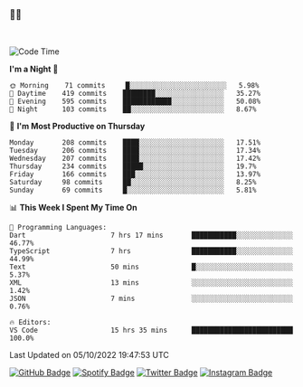 ### 🤙🍺

<!-- <a href="https://github-readme-stats.vercel.app/api?username=hzak2xx&count_private=true&show_icons=true&theme=dracula">
  <img align="center" src="https://github-readme-stats.vercel.app/api?username=hzak2xx&count_private=true&show_icons=true&theme=dracula" />
</a>
</br> -->
</br>

<!--START_SECTION:waka-->
![Code Time](http://img.shields.io/badge/Code%20Time-1%2C908%20hrs%2049%20mins-blue)

**I'm a Night 🦉** 

```text
🌞 Morning    71 commits     █░░░░░░░░░░░░░░░░░░░░░░░░   5.98% 
🌆 Daytime    419 commits    ████████░░░░░░░░░░░░░░░░░   35.27% 
🌃 Evening    595 commits    ████████████░░░░░░░░░░░░░   50.08% 
🌙 Night      103 commits    ██░░░░░░░░░░░░░░░░░░░░░░░   8.67%

```
📅 **I'm Most Productive on Thursday** 

```text
Monday       208 commits    ████░░░░░░░░░░░░░░░░░░░░░   17.51% 
Tuesday      206 commits    ████░░░░░░░░░░░░░░░░░░░░░   17.34% 
Wednesday    207 commits    ████░░░░░░░░░░░░░░░░░░░░░   17.42% 
Thursday     234 commits    █████░░░░░░░░░░░░░░░░░░░░   19.7% 
Friday       166 commits    ███░░░░░░░░░░░░░░░░░░░░░░   13.97% 
Saturday     98 commits     ██░░░░░░░░░░░░░░░░░░░░░░░   8.25% 
Sunday       69 commits     █░░░░░░░░░░░░░░░░░░░░░░░░   5.81%

```


📊 **This Week I Spent My Time On** 

```text
💬 Programming Languages: 
Dart                     7 hrs 17 mins       ███████████░░░░░░░░░░░░░░   46.77% 
TypeScript               7 hrs               ███████████░░░░░░░░░░░░░░   44.99% 
Text                     50 mins             █░░░░░░░░░░░░░░░░░░░░░░░░   5.37% 
XML                      13 mins             ░░░░░░░░░░░░░░░░░░░░░░░░░   1.42% 
JSON                     7 mins              ░░░░░░░░░░░░░░░░░░░░░░░░░   0.76%

🔥 Editors: 
VS Code                  15 hrs 35 mins      █████████████████████████   100.0%

```


 Last Updated on 05/10/2022 19:47:53 UTC
<!--END_SECTION:waka-->

[![GitHub Badge](https://img.shields.io/badge/GitHub-100000?style=for-the-badge&logo=github&logoColor=white)](https://github.com/hzak2xx)
[![Spotify Badge](https://img.shields.io/badge/Spotify-1ED760?&style=for-the-badge&logo=spotify&logoColor=white)](https://open.spotify.com/user/uf90s6sbbh75a1mt44clkhkvf)
[![Twitter Badge](https://img.shields.io/badge/Twitter-1DA1F2?style=for-the-badge&logo=twitter&logoColor=white)](https://twitter.com/hzak2xx)
[![Instagram Badge](https://img.shields.io/badge/Instagram-E4405F?style=for-the-badge&logo=instagram&logoColor=white)](https://www.instagram.com/hzak2xx/)
